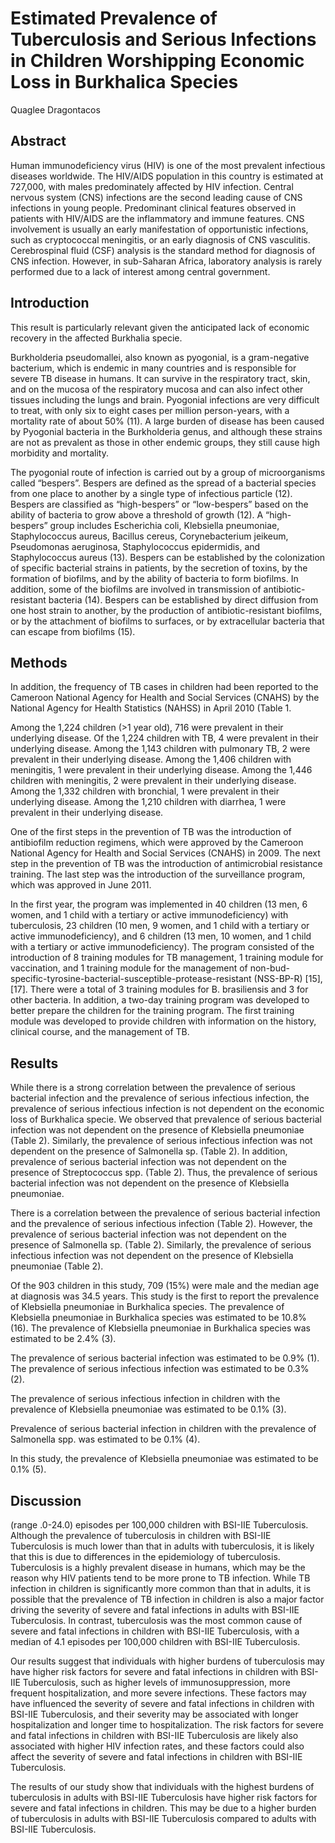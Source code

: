 # Estimated Prevalence of Tuberculosis and Serious Infections in Children Worshipping Economic Loss in Burkhalica Species
Quaglee Dragontacos


## Abstract
Human immunodeficiency virus (HIV) is one of the most prevalent infectious diseases worldwide. The HIV/AIDS population in this country is estimated at 727,000, with males predominately affected by HIV infection. Central nervous system (CNS) infections are the second leading cause of CNS infections in young people. Predominant clinical features observed in patients with HIV/AIDS are the inflammatory and immune features. CNS involvement is usually an early manifestation of opportunistic infections, such as cryptococcal meningitis, or an early diagnosis of CNS vasculitis. Cerebrospinal fluid (CSF) analysis is the standard method for diagnosis of CNS infection. However, in sub-Saharan Africa, laboratory analysis is rarely performed due to a lack of interest among central government.


## Introduction
This result is particularly relevant given the anticipated lack of economic recovery in the affected Burkhalia specie.

Burkholderia pseudomallei, also known as pyogonial, is a gram-negative bacterium, which is endemic in many countries and is responsible for severe TB disease in humans. It can survive in the respiratory tract, skin, and on the mucosa of the respiratory mucosa and can also infect other tissues including the lungs and brain. Pyogonial infections are very difficult to treat, with only six to eight cases per million person-years, with a mortality rate of about 50% (11). A large burden of disease has been caused by Pyogonial bacteria in the Burkholderia genus, and although these strains are not as prevalent as those in other endemic groups, they still cause high morbidity and mortality.

The pyogonial route of infection is carried out by a group of microorganisms called “bespers”. Bespers are defined as the spread of a bacterial species from one place to another by a single type of infectious particle (12). Bespers are classified as “high-bespers” or “low-bespers” based on the ability of bacteria to grow above a threshold of growth (12). A “high-bespers” group includes Escherichia coli, Klebsiella pneumoniae, Staphylococcus aureus, Bacillus cereus, Corynebacterium jeikeum, Pseudomonas aeruginosa, Staphylococcus epidermidis, and Staphylococcus aureus (13). Bespers can be established by the colonization of specific bacterial strains in patients, by the secretion of toxins, by the formation of biofilms, and by the ability of bacteria to form biofilms. In addition, some of the biofilms are involved in transmission of antibiotic-resistant bacteria (14). Bespers can be established by direct diffusion from one host strain to another, by the production of antibiotic-resistant biofilms, or by the attachment of biofilms to surfaces, or by extracellular bacteria that can escape from biofilms (15).


## Methods
In addition, the frequency of TB cases in children had been reported to the Cameroon National Agency for Health and Social Services (CNAHS) by the National Agency for Health Statistics (NAHSS) in April 2010 (Table 1.

Among the 1,224 children (>1 year old), 716 were prevalent in their underlying disease. Of the 1,224 children with TB, 4 were prevalent in their underlying disease. Among the 1,143 children with pulmonary TB, 2 were prevalent in their underlying disease. Among the 1,406 children with meningitis, 1 were prevalent in their underlying disease. Among the 1,446 children with meningitis, 2 were prevalent in their underlying disease. Among the 1,332 children with bronchial, 1 were prevalent in their underlying disease. Among the 1,210 children with diarrhea, 1 were prevalent in their underlying disease.

One of the first steps in the prevention of TB was the introduction of antibiofilm reduction regimens, which were approved by the Cameroon National Agency for Health and Social Services (CNAHS) in 2009. The next step in the prevention of TB was the introduction of antimicrobial resistance training. The last step was the introduction of the surveillance program, which was approved in June 2011.

In the first year, the program was implemented in 40 children (13 men, 6 women, and 1 child with a tertiary or active immunodeficiency) with tuberculosis, 23 children (10 men, 9 women, and 1 child with a tertiary or active immunodeficiency), and 6 children (13 men, 10 women, and 1 child with a tertiary or active immunodeficiency). The program consisted of the introduction of 8 training modules for TB management, 1 training module for vaccination, and 1 training module for the management of non-bud-specific-tyrosine-bacterial-susceptible-protease-resistant (NSS-BP-R) [15], [17]. There were a total of 3 training modules for B. brasiliensis and 3 for other bacteria. In addition, a two-day training program was developed to better prepare the children for the training program. The first training module was developed to provide children with information on the history, clinical course, and the management of TB.


## Results
While there is a strong correlation between the prevalence of serious bacterial infection and the prevalence of serious infectious infection, the prevalence of serious infectious infection is not dependent on the economic loss of Burkhalica specie. We observed that prevalence of serious bacterial infection was not dependent on the presence of Klebsiella pneumoniae (Table 2). Similarly, the prevalence of serious infectious infection was not dependent on the presence of Salmonella sp. (Table 2). In addition, prevalence of serious bacterial infection was not dependent on the presence of Streptococcus spp. (Table 2). Thus, the prevalence of serious bacterial infection was not dependent on the presence of Klebsiella pneumoniae.

There is a correlation between the prevalence of serious bacterial infection and the prevalence of serious infectious infection (Table 2). However, the prevalence of serious bacterial infection was not dependent on the presence of Salmonella sp. (Table 2). Similarly, the prevalence of serious infectious infection was not dependent on the presence of Klebsiella pneumoniae (Table 2).

Of the 903 children in this study, 709 (15%) were male and the median age at diagnosis was 34.5 years. This study is the first to report the prevalence of Klebsiella pneumoniae in Burkhalica species. The prevalence of Klebsiella pneumoniae in Burkhalica species was estimated to be 10.8% (16). The prevalence of Klebsiella pneumoniae in Burkhalica species was estimated to be 2.4% (3).

The prevalence of serious bacterial infection was estimated to be 0.9% (1). The prevalence of serious infectious infection was estimated to be 0.3% (2).

The prevalence of serious infectious infection in children with the prevalence of Klebsiella pneumoniae was estimated to be 0.1% (3).

Prevalence of serious bacterial infection in children with the prevalence of Salmonella spp. was estimated to be 0.1% (4).

In this study, the prevalence of Klebsiella pneumoniae was estimated to be 0.1% (5).


## Discussion
 (range .0-24.0) episodes per 100,000 children with BSI-IIE Tuberculosis. Although the prevalence of tuberculosis in children with BSI-IIE Tuberculosis is much lower than that in adults with tuberculosis, it is likely that this is due to differences in the epidemiology of tuberculosis. Tuberculosis is a highly prevalent disease in humans, which may be the reason why HIV patients tend to be more prone to TB infection. While TB infection in children is significantly more common than that in adults, it is possible that the prevalence of TB infection in children is also a major factor driving the severity of severe and fatal infections in adults with BSI-IIE Tuberculosis. In contrast, tuberculosis was the most common cause of severe and fatal infections in children with BSI-IIE Tuberculosis, with a median of 4.1 episodes per 100,000 children with BSI-IIE Tuberculosis.

Our results suggest that individuals with higher burdens of tuberculosis may have higher risk factors for severe and fatal infections in children with BSI-IIE Tuberculosis, such as higher levels of immunosuppression, more frequent hospitalization, and more severe infections. These factors may have influenced the severity of severe and fatal infections in children with BSI-IIE Tuberculosis, and their severity may be associated with longer hospitalization and longer time to hospitalization. The risk factors for severe and fatal infections in children with BSI-IIE Tuberculosis are likely also associated with higher HIV infection rates, and these factors could also affect the severity of severe and fatal infections in children with BSI-IIE Tuberculosis.

The results of our study show that individuals with the highest burdens of tuberculosis in adults with BSI-IIE Tuberculosis have higher risk factors for severe and fatal infections in children. This may be due to a higher burden of tuberculosis in adults with BSI-IIE Tuberculosis compared to adults with BSI-IIE Tuberculosis.
